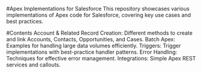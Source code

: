 #Apex Implementations for Salesforce
This repository showcases various implementations of Apex code for Salesforce, covering key use cases and best practices.

#Contents
Account & Related Record Creation: Different methods to create and link Accounts, Contacts, Opportunities, and Cases.
Batch Apex: Examples for handling large data volumes efficiently.
Triggers: Trigger implementations with best-practice handler patterns.
Error Handling: Techniques for effective error management.
Integrations: Simple Apex REST services and callouts.
